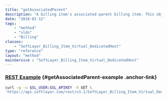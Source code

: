 ```yaml
---
title: "getAssociatedParent"
description: "A billing item's associated parent billing item. This object will be the same as the parent billing item if parentId is set."
date: "2018-02-12"
tags:
    - "method"
    - "sldn"
    - "Billing"
classes:
    - "SoftLayer_Billing_Item_Virtual_DedicatedHost"
type: "reference"
layout: "method"
mainService : "SoftLayer_Billing_Item_Virtual_DedicatedHost"
---
```


### [REST Example](#getAssociatedParent-example) <a href="/article/rest/"><i class="fas fa-question"></i></a> {#getAssociatedParent-example .anchor-link} 
```bash
curl -g -u $SL_USER:$SL_APIKEY -X GET \
'https://api.softlayer.com/rest/v3.1/SoftLayer_Billing_Item_Virtual_DedicatedHost/{SoftLayer_Billing_Item_Virtual_DedicatedHostID}/getAssociatedParent'
```
